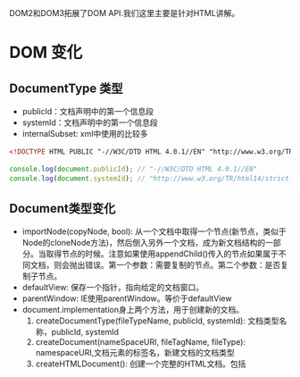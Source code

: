 DOM2和DOM3拓展了DOM API.我们这里主要是针对HTML讲解。
# DOM 变化
## DocumentType 类型
- publicId：文档声明中的第一个信息段
- systemId：文档声明中的第一个信息段
- internalSubset: xml中使用的比较多
```html
<!DOCTYPE HTML PUBLIC "-//W3C/DTD HTML 4.0.1//EN" "http://www.w3.org/TR/html14/strict.dtd"> 
```
```javascript
console.log(document.publicId); // "-//W3C/DTD HTML 4.0.1//EN"
console.log(document.systemId); // "http://www.w3.org/TR/html14/strict.dtd"
```

## Document类型变化
- importNode(copyNode, bool): 从一个文档中取得一个节点(新节点，类似于Node的cloneNode方法)，然后倒入另外一个文档，成为新文档结构的一部分。当取得节点的时候。注意如果使用appendChild()传入的节点如果属于不同文档，则会抛出错误。第一个参数：需要复制的节点。第二个参数：是否复制子节点。
- defaultView: 保存一个指针，指向给定的文档窗口。 
- parentWindow: IE使用parentWindow。等价于defaultView
- document.implementation身上两个方法，用于创建新的文档。
    1. createDocumentType(fileTypeName, publicId, systemId): 文档类型名称，publicId, systemId
    1. createDocument(nameSpaceURI, fileTagName, fileType): namespaceURI,文档元素的标签名，新建文档的文档类型
    1. createHTMLDocument(): 创建一个完整的HTML文档。包括 <html> <head> <title> <body>。
```javascript

// 方法在XML中用的比较多
var newNode = document.importNode(oldNode, true);
document.body.appendChild(newNode);

var parentWIndow = document.defaultView || document.parentWindow;

// 创建一个HTML 4.0.1 Strict文档
var docType = document.implementation.createDocumentType('html', "-//W3C/DTD HTML 4.0.1//EN", "http://www.w3.org/TR/html14/strict.dtd");
var doc = document.implementation.createDocument("http://www.w3.org/1999/xhtml", "html", docType);

// 返回一个完整的HTML 文档，并且将title设置为title name
var doc2 = document.implementation.createHTMLDocument('title name');
console.log(doc2.title); // title name
console.log(typeof doc2.body); // object
```

## Node节点变化
- isSupport(feature, version):  检测是否支持feature特性的version版本
- isSameNode(node): 相同返回true,是同一个节点
- isEqualNode(node): 相等返回true,类型相等，属性相等。
- setUserData(operType, key, value, srcNode, destNode):  不是很懂
    1. operType: 1复制，2导入， 3删除，4重命名
    1. key: 数据键
    1. value: 数据值
    1. srcNode 源节点
    1. destNode: 目标节点
- contentDocument: 属性包含一个指针，指向框架内容的文档对象（HTMLFrameElemnt, HTMLIFrameElement:表示框架和内嵌框架）。以前只能通过frames集合进行获取。
```javascript
// 等价这个方法 ： document.implementation.hasFeature("Core","3.0");
if (document.body.isSupport('HTML', '2.0')) {

}

// isSameNode 和isEqualNode
var div1 = document.createElement('div');
div1.setAttribute('class', 'box');

var div2 = document.createElement('div');
div2.setAttribute('class', "box");
console.log(div1.isSameNode(div1)); // true
console.log(div1.isEqualNode(div2)); // true
console.log(div1.isSameNode(div2)); // false

var div = document.creatElement('div');
div.setUserData('name', "Nicholas", function(operation, key, value, src, dest) {
    if (operation == 1) {
        dest,setUserData(key, value, function(){};)
    }
});
var newDiv = div.cloneNode(true);
console.log(newDiv.getUserData('name'));

// 框架变化
var iframe = document.getElementById('myIframe');
var iframeDoc = iframe.contentDocument; // IE8以前无效
```

# 样式
![](/assets/dom15.png)
```javascript
// 判断支持css的能力
document.implementation.hasFeature('css', '2.0');
document.implementation.hasFeature('css2', '2.0'); 
```
## js访问元素样式
css 中使用下划线分割,在js中使用驼峰大小写形式访问。但是特殊字符float浮动，由于是关键字，因此使用cssFloat进行访问,IE使用styleFlocat.
```javascript
var el = document.getElementById('myId');
// background-color
el.style.backgroundColor = '#fff';

// color
el.style.color = 'red';

// font-family
el.style.fontFamily = ''Arial;

// 对于float访问
 var value = el.cssFlocat || el.styleFlocat;
```
## Element 的 style
- cssText: 访问style特性中的css代码，修改情况会替换所有的style的内容。
- length: css属性的数量
- parentRule: 表示CSS信息的CSSRule对象
- getPropertyCSSValue(propertyName): 返回包含给定属性值得CSSValue对象
- getPropertyPriority(propertyName): 如果给定的属性使用了!important设置，则返回'important'，否则返回空字符串.
    1. CSStEXT: 返回值等于getPropertyValue()
    1. cssValueType: 0 继承的值，1基本的值， 2致列表， 3自定义的值
- getPropertyValue(propertyName): 返回给定属性的字符串值
- item(index): 返回给定位置的css属性的名称
- removeProperty(propertyName): 从样式中删除给定的属性
- setProperty(propertyName, value, priority): 将给定属性设置为相应的值，并加上优先权标志('important'或空字符串)。
```javascript
var el = document.createElement('myId');
el.style.cssText = 'width: 200px; height: 300px; color: red';
for(i = 0; i < el.style.length; i++) {
    console.log(el.style.item(i)) // 打印出width, height color
}
// console.log(el.style.getPropertyCSSValue('color')); // Chrome没有这个方法
```
## 计算样式
- document.defaultView.getComputedStyle(): 会计算出当前节点的样式(包括继承过来的最终样式)
- currentStyle: IE使用这个属性等价于getComputedStyle()
```javascript
var el = document.getElementById('myId');
var computedStyle = document.defaultView.getComputedStyle(el); 
console.log(computedStyle.width, computedStyle.height);

var currentStyle = el.currentStyle;
console.log(currentStyle.width, currentStyle.height);
```

## 操作样式表
CSSStyleSheet类型表示样式表，包括通过`link`元素包含的样式表和在`style`中定义的样式表。分别使用HTMLLinkElement, HTMLStyleElement类型表示。测试是否支持DOM2级样式表
```javascript
document.implemetation.hasFeature('StyleSheets', '2.0');
```
CSSStyleSheet继承于StyleSheet继承的属性如下
- disabled: 样式表是否被禁用，true被禁用。值可修改
- href: 如果样式表是link方式引入，则是样式表的URL.否则null
- media: 当前样式表支持的所有媒体类型的集合。与所有DOM集合类型一样，这个集合也有length和item()方法。可根据方括号获取集合中的值。如果集合为空，表示样式表适用于多有媒体。
- ownerNode: 指向拥有当前样式表的节点的指针。样式表可能是HTML中`link`或`style`(xml是`style`)引入的。如果是使用@import引入，则为null。
- parentStyleSheet：在当前样式表中使用@import引入的情况下，这个属性是一个指向导入它的样式表的指针。
- title：ownerNode的title属性的值。
- type: 表示样式表类型的字符串。样式表而言是`type/css`。
除了disabled属性之外，其他都是只读。除了以上基础的属性，CSSStyleSheet还支持下列属性和方法：
- cssRules: 样式表中包含的样式规则集合。IE使用rules。
- ownerRule: 如果使用`@import`导入，这个属性就是一个指针。指向表示导入的规则。否则为null.IE不支持。
- deleteRule(index): 删除cssRules集合指定的规则。IE使用removeRule(index)。
- insertRule(rule, index): 向cssRules集合中指定位置的规则。IE不支持。IE使用addRule()。
```javascript
// 引用于文档的所有样式表。length获取长度个数。item()或[]方式访问每一个样式表
var sheets = document.styleSheets; 
for(i = 0; i < sheets.length; i ++) {
    var sheet = sheet.item(i);
    console.log(sheet.disabled);
    console.log(sheet.href);
    console.log(sheet.ownerNode);
    console.log(sheet.parentStyleSheet);
    console.log(sheet.title);
    console.log(sheet.tyle);
}
```
![](/assets/dom13.png)
可以直接在`link`上获取CSSStyleSheet。DOM规定属性名是`sheet`，IE使用`styleSheet`.
```javascript
var link = document.getElementsByTagName('link').item(0);
var sheet = link.sheet || link.styleSheet;
```

### CSS规则
CSSRule对象表示样式表中的每一条规则。CSSStyleRule继承于CSSRule.并且还有以下属性。常用属性是cssText,selectorText和style。 cssText和style.cssText属性类似，但并不相同。前者包含选择符文本和围绕信息的花括号（只读）。后者只包含样式信息（可写）。
- cssText: 返回整条规则对应的文本。IE不支持
- parentRule: 当前规则如果是套入的规则，该属性引用的就是导入规则。
- parentStyleSheet: 当前规则所属的样式表
- selectortText: 返回当前规则的选择符文本。
- style: 一个CSSStleDeclaration对象，可以通过它设置和取得规则中特定的样式值。
- type: 表示规则类型的常量值。对于样式规则，这个值为1.IE不支持
```javascript
var sheet = document.styleSheets[0];
var rules = sheet.cssRules || sheet.rules;
var rule = rules[0]; // 取得第一条规则
console.log(rule.selectorText);
console.log(rule.style.cssText);
console.log(rule.cssText);
rule.style.width = '100px';  // 直接在style上进行获取属性
```
selectorText + style.cssText = cssText
![](/assets/dom14.png)
### 规则的创建与删除
使用insertRule(rule, index),IE使用addRule(sheet, selectorText, cssText, position)。
```javascript
var sheet = document.styleSheets[0];
function insertRule(sheet, selectorText, cssText, position) {
    if (sheet.insertRule) {
        sheet.insertRule(selectorText+ '{' + cssText + '}', position);
    } else if (sheet.addRule) {
        sheet.addRule(selectorText, cssText, position);
    }
}
```
删除使用deleteRule(index),IE使用removeRule(index):
```javascript
function deleteRule(sheet, index) {
    if (sheet.deleteRule) {
        sheet.deleteRule(index);
    } else if (sheet.removeRule) {
        sheet.removeRule(index);
    }
}
```
这种做法在Web开发中不是常见的使用方法，删除可能会影响到CSS的层叠效果，因此慎重使用。

# 元素大小
## 客户区大小
- clientHeight: 可见区域高度（内容+padding），不包含滚动条区域
- clientWidth： 可见区域宽度（内容+padding），不包含滚动条区域
![](/assets/dom16.png)
```javascript
// 获取浏览器视觉窗口大小
var el = document.documentElment; // document.body(IE 7 之前的版本使用)
console.log(el.clientHeight);
console.log(el.clientWidth);
```

## 偏移量
偏移量包括元素在屏幕上占用的所有可见空间。元素的可见大小由其高度，宽度决定，包括内边距，滚动条，边框大小（不包含外边距）。通过下面四个属性可以获取元素的偏移量。
- offsetHeight: 元素垂直方向上占用的空间大小：高度 + 水平滚动条高度 + 上边框高度 + 下边框高度。
- offsetWidth: 元素在水平方向上占用的空间大小： 宽度 + 垂直滚动条宽度 + 左边框宽度 + 有边框宽度。
- offsetleft: 元素左外边框 到 该元素offsetParent左内边框之间的像素距离
- offsetTop: 元素上外边框 到 该元素offsetParent的上内边框之间的像素距离
offsetParent: 离当前元素最近的定位元素。没有则是body.
实验结果：
body内包含一个div,body作为div的offsetParent(margin=8默认有)。div之设置高宽boder,没有margin,此时div的offsetLeft值为8.如果给body添加boder,div的offsetLeft会等于8+body的boder宽度。这个就和上面讲的规则不一样了。这个问题还待研究。
![](/assets/dom17.png)
```javascript
// 获取元素到文档顶部位置的偏移量
var getOffset = {
    left : function (obj) {
        return obj.offsetLeft + (obj.offsetParent ? this.left(obj.offsetParent):0);
    },
    top : function (obj) {
        return obj.offsetTop + (obj.offsetParent ? this.left(obj.offsetParent) : 0);
    }
};
```
## 滚动大小
滚动大小包含滚动内容的元素的大小。有些元素如html元素即使没有执行任何代码也能添加滚动条，但是有些元素则需要css的overflow设置才能滚动。下面是4个与滚动大小相关的属性：
- scrollHeight: 在没有滚动条的情况下，内容元素的总高度.
- scrollWidth: 在没有滚动条的情况下，内容元素的总宽度.
- scrollLeft: 被隐藏在内容区域左侧的像素数。可以设置这个属性改变元素的滚动位置.
- scrollTop: 被隐藏在内容区域上方的像素数。通过设置这个属性可以改变元素的滚动。
scrollWidth 和ScorllHeight用于确认内容的实际大小。当在确认文档的总高度的时候，必须取scrollWidth, clientWidth其中的最大值，scrollHeight,ClientHeight中的最大值。才能保证在跨浏览器的环境下得到精确的结果。
```javascript
// 兼容模式下处理 IE使用document.body.其他使用document.documentElement
var el;
if (document.compatMode == 'BackCompat') {
    el = document.body;
} else {
    el = document.documentElement;
}
var docHeight = Math.max(el.scrollHeight, el.clientHeight);
var docWidth = Math.max(el.scrollWidth, el.clientWidth);
```
# 文档遍历
DOM2级遍历和返回模块定义了两个辅助完成顺序遍历的DOM结构的类型，NodeIterator和TreeWalker.这两个类能够基于给定的起点对DOM结构进行深度优先的遍历操作(depth-first)。
```javascript
// 检查DOM2遍历能力支持情况
var supportsTraversals = document.implementation.hasFeature('Traversal', '2.0');
var supportsNodeIterator = (typeof document.creatNodeIterator == 'function');
var supportsTreeWalker = (typeof document.createTreeWalker == 'function');
```
## NodeIterator 
- createNodeIterator(root, whatToShow, filter, entityReferenceExpansion):
    1. root: 搜索起点的树节点
    1. whatToShow: 想要访问哪些节点的数字代码(下面列举)
    1. filter: 是NodeFilter对象，或者一个表示应该接受还是拒绝某种特定节点的函数
    1. entityReferenceExpansion： boolean值，表示是否扩展引用实体，html中不需要，应该设置为false
whatToShow是一位掩码，如下都是：
- NodeFilter.SHOW_ALL：所有类型节点；
- NodeFilter.SHOW_ELEMENT：元素；
- NodeFilter.SHOW_ATTRIBUTE：特性；
- NodeFilter.SHOW_TEXT：文本；
- NodeFilter.SHOW_COMMENT;
- NodeFilter.SHOW_DOCUMENT;
- NodeFilter.SHOW_DOCUMENT_TYPE;

另外还有对HTML页面没用的几个：
- NodeFilter.SHOW_CDATA_SECTION;
- NodeFilter.SHOW_ENTITY_REFERENCE：实体引用节点；
- NodeFilter.SHOW_ENTITY：实体节点；
- NodeFilter.SHOW_PROCESSING_INSTRUCTION：处理指令节点；
- NodeFilter.SHOW_DOCUMENT_FRAGMENT: 显示文档片段节点
- NodeFilter.SHOW_NOTATION：符号节点
可以用按位或操作符来组合多个选项如：
```javascript
var whatToShow = NodeFilter.SHOW_ELEMENT | NodeFilter.SHOW_TEXT;
```
可以使用createNodeIterator()方法的filter参数来指定自定义的NodeFilter对象，每个NodeFilter对象只有一个方法，应该访问的节点返回NodeFilter.FILTER_ACCEPT;不应该访问的节点返回NodeFilter.FILTER_SKIP;
对于遍历结果需要进行值得查询使用相关函数：前者用于向前前进一步；后者用于向后后退一步。
- nextNode(): 当遍历到DOM子树的最后一个节点时，nextNode()返回null
- previousNode(): 当遍历到DOM子树的最后一个节点，且previousNode()返回根节点以后，再次调用它就会返回null。
```javascript
var filter = function (node) {
    return (node.nodeName.toLowerCase() == 'p' || node.nodeName.toLowerCase() == 'span') ? NodeFilter.FILTER_ACCEPT : NodeFilter.FILTER_SKIP;
}

// 搜索ducment中的所有p元素
var iterator = document.createNodeIterator(document.body, NodeFilter.SHOW_ALL, filter, false);
var next = iterator.nextNode();
while (next != null) {
    console.log(next.nodeName);
    next = iterator.nextNode();
}
```

## TreeWalker
DOM结构的操作上相关方法，参数与NodeIterator一致：
- createTreeWalker(root, whatToShow, filter, entityReferenceExpansion)
但是提供更多的DOM结构操作方法：
- parentNode(): 遍历当前节点的父节点
- firstChild()：第一个子节点
- lasgChild(): 最后一个子节点
- nextSibling(): 相邻下一个兄弟节点
- previousSibling(): 相邻上一个兄弟节点
```html
<div id="div1">
    <p><b>Hello</b> world!</p>
    <ul>
        <li>List item 1</li>
        <li>List item 2</li>
        <li>List item 3</li>
    </ul>
</div>
```
```javascript
var div = document.getElementById('div1');
var walker = document.createTreeWalker(div, NodeFilter.SHOW_ELEMENT, null, false);
var node = walker.currentNode; // 返回当前节点
walker.firstChild(); // 到p节点
walker.nextSibling(); // 转到ul节点
node = walker.firstChild(); // 到li节点
while(node != null) {
    console.log(node.firstChild.nodeValue);
    node = walker.nextNode();
}
```